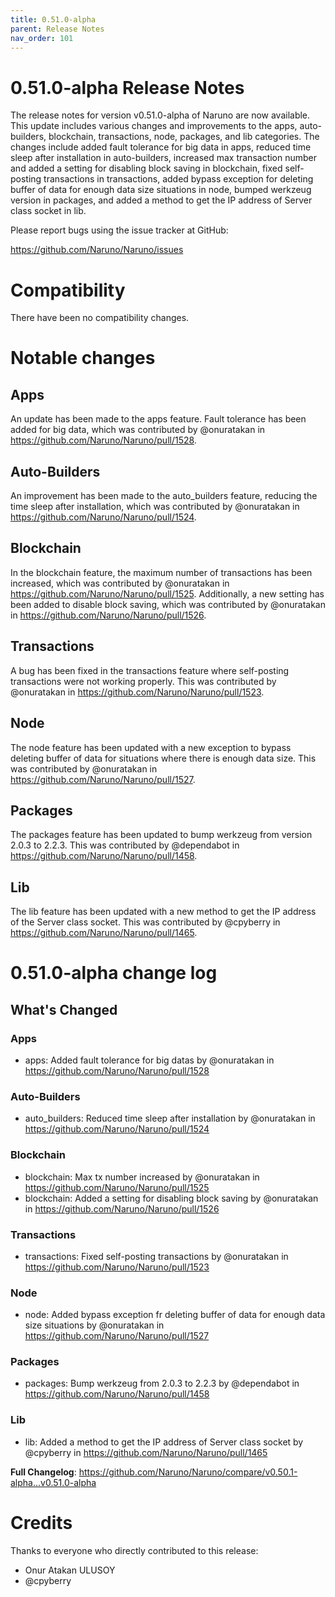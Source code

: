 ```yaml
---
title: 0.51.0-alpha
parent: Release Notes
nav_order: 101
---
```


# 0.51.0-alpha Release Notes

The release notes for version v0.51.0-alpha of Naruno are now available. This update includes various changes and improvements to the apps, auto-builders, blockchain, transactions, node, packages, and lib categories. The changes include added fault tolerance for big data in apps, reduced time sleep after installation in auto-builders, increased max transaction number and added a setting for disabling block saving in blockchain, fixed self-posting transactions in transactions, added bypass exception for deleting buffer of data for enough data size situations in node, bumped werkzeug version in packages, and added a method to get the IP address of Server class socket in lib.

Please report bugs using the issue tracker at GitHub:

<https://github.com/Naruno/Naruno/issues>

# Compatibility

There have been no compatibility changes.

# Notable changes

## Apps
An update has been made to the apps feature. Fault tolerance has been added for big data, which was contributed by @onuratakan in https://github.com/Naruno/Naruno/pull/1528.

## Auto-Builders
An improvement has been made to the auto_builders feature, reducing the time sleep after installation, which was contributed by @onuratakan in https://github.com/Naruno/Naruno/pull/1524.

## Blockchain
In the blockchain feature, the maximum number of transactions has been increased, which was contributed by @onuratakan in https://github.com/Naruno/Naruno/pull/1525. Additionally, a new setting has been added to disable block saving, which was contributed by @onuratakan in https://github.com/Naruno/Naruno/pull/1526.

## Transactions
A bug has been fixed in the transactions feature where self-posting transactions were not working properly. This was contributed by @onuratakan in https://github.com/Naruno/Naruno/pull/1523.

## Node
The node feature has been updated with a new exception to bypass deleting buffer of data for situations where there is enough data size. This was contributed by @onuratakan in https://github.com/Naruno/Naruno/pull/1527.

## Packages
The packages feature has been updated to bump werkzeug from version 2.0.3 to 2.2.3. This was contributed by @dependabot in https://github.com/Naruno/Naruno/pull/1458.

## Lib
The lib feature has been updated with a new method to get the IP address of the Server class socket. This was contributed by @cpyberry in https://github.com/Naruno/Naruno/pull/1465.

# 0.51.0-alpha change log

<!-- Release notes generated using configuration in .github/release.yml at master -->

## What's Changed
### Apps
* apps: Added fault tolerance for big datas by @onuratakan in https://github.com/Naruno/Naruno/pull/1528
### Auto-Builders
* auto_builders: Reduced time sleep after installation by @onuratakan in https://github.com/Naruno/Naruno/pull/1524
### Blockchain
* blockchain: Max tx number increased by @onuratakan in https://github.com/Naruno/Naruno/pull/1525
* blockchain: Added a setting for disabling block saving by @onuratakan in https://github.com/Naruno/Naruno/pull/1526
### Transactions
* transactions: Fixed self-posting transactions by @onuratakan in https://github.com/Naruno/Naruno/pull/1523
### Node
* node: Added bypass exception fr deleting buffer of data for enough data size situations by @onuratakan in https://github.com/Naruno/Naruno/pull/1527
### Packages
* packages: Bump werkzeug from 2.0.3 to 2.2.3 by @dependabot in https://github.com/Naruno/Naruno/pull/1458
### Lib
* lib: Added a method to get the IP address of Server class socket by @cpyberry in https://github.com/Naruno/Naruno/pull/1465


**Full Changelog**: https://github.com/Naruno/Naruno/compare/v0.50.1-alpha...v0.51.0-alpha

# Credits

Thanks to everyone who directly contributed to this release:

- Onur Atakan ULUSOY
- @cpyberry

